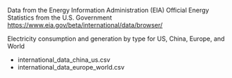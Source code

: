 Data from the Energy Information Administration (EIA)
Official Energy Statistics from the U.S. Government
https://www.eia.gov/beta/international/data/browser/

Electricity consumption and generation by type for US, China, Europe, and World
- international_data_china_us.csv
- international_data_europe_world.csv

